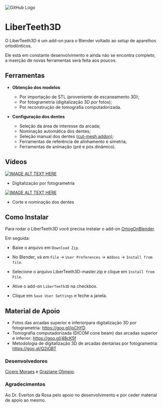 ![GitHub Logo](http://www.ciceromoraes.com.br/ups/LiberTeeth3D.jpg)
# LiberTeeth3D

O LiberTeeth3D é um add-on para o Blender voltado ao *setup* de aparelhos ortodônticos.

Ele está em constante desenvolvimento e ainda não se encontra completo, a inserção de novas ferramentas será feita aos poucos.

## Ferramentas

*  **Obtenção dos modelos**
	* Por importação de STL (proveniente de escaneamento 3D);
	* Por fotogrametria (digitalização 3D por fotos);
	* Por reconstrução de tomografia computadorizada.

* **Configuração dos dentes**
	* Seleção da área de interesse da arcada;
	* Nominação automática dos dentes;
	* Seleção manual dos dentes ([cut-mesh addon](https://github.com/patmo141/cut_mesh/));
	* Ferramentas de referência de alinhamento e simetria;
	* Ferramentas de animação (pré e pós dinâmico).

## Vídeos
[![IMAGE ALT TEXT HERE](https://img.youtube.com/vi/MrupLznzGss/0.jpg)](https://youtu.be/MrupLznzGss)
* Digitalização por fotogrametria

[![IMAGE ALT TEXT HERE](https://img.youtube.com/vi/frfdYM2h9ec/0.jpg)](https://youtu.be/frfdYM2h9ec)
* Corte e nominação dos dentes

## Como Instalar

Para rodar o LiberTeeth3D você precisa instalar o add-on [OrtogOnBlender]().

Em seguida:

* Baixe o arquivo em `Download Zip`.

* No Blender, vá em `File` → `User Preferences` → `Addons` → `Install from file`.

* Selecione o arquivo LiberTeeth3D-master.zip e clique em `Install from File`.

* Ative o add-on `LiberTeeth3D` na checkbox.

* Clique em `Save User Settings` e feche a janela.

## Material de Apoio

* Fotos das arcadas superior e inferiorpara digitalização 3D por fotogrametria: https://goo.gl/joChYD
* Tomografia computadorizada (DICOM cone beam) das arcadas superior e inferior: https://goo.gl/48cK5f
* Metodologia de digitalização 3D de arcadas dentárias por fotogrametria: https://goo.gl/Q2iGBT
 
### Desenvolvedores
[Cicero Moraes](http://www.ciceromoraes.com.br) e [Graziane Olimpio](http://www.grazianiodonto.com.br/).

### Agradecimentos
Ao Dr. Everton da Rosa pelo apoio no desenvolvimento e por ceder material de apoio ao mesmo.
